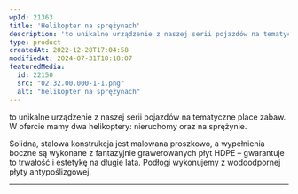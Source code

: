 ```yaml
---
wpId: 21363
title: 'Helikopter na sprężynach'
description: 'to unikalne urządzenie z naszej serii pojazdów na tematyczne place zabaw. W ofercie mamy dwa helikoptery: nieruchomy oraz na sprężynie. Solidna, stalowa konstrukcja jest malowana proszkowo, a wypełnienia boczne są wykonane z fantazyjnie grawerowanych płyt HDPE – gwarantuje to trwałość i estetykę na długie lata. Podłogi wykonujemy z wodoodpornej płyty antypoślizgowej.'
type: product
createdAt: 2022-12-28T17:04:58
modifiedAt: 2024-07-31T18:18:07
featuredMedia:
  id: 22150
  src: "02.32.00.000-1-1.png"
  alt: "helikopter na sprężynach"
---
```



to unikalne urządzenie z naszej serii pojazdów na tematyczne place zabaw. W ofercie mamy dwa helikoptery: nieruchomy oraz na sprężynie.

Solidna, stalowa konstrukcja jest malowana proszkowo, a wypełnienia boczne są wykonane z fantazyjnie grawerowanych płyt HDPE – gwarantuje to trwałość i estetykę na długie lata. Podłogi wykonujemy z wodoodpornej płyty antypoślizgowej.

* * *